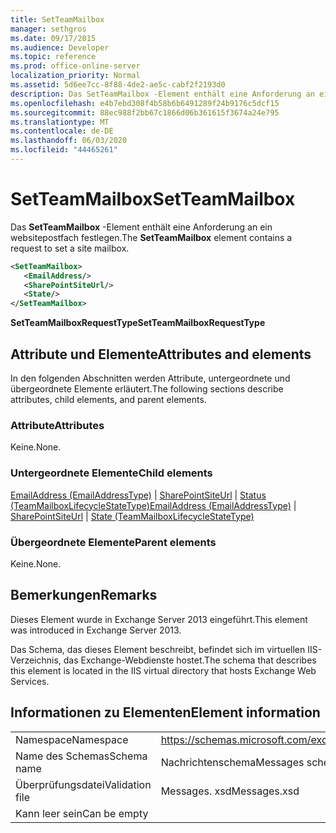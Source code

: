 ```yaml
---
title: SetTeamMailbox
manager: sethgros
ms.date: 09/17/2015
ms.audience: Developer
ms.topic: reference
ms.prod: office-online-server
localization_priority: Normal
ms.assetid: 5d6ee7cc-8f88-4de2-ae5c-cabf2f2193d0
description: Das SetTeamMailbox -Element enthält eine Anforderung an ein websitepostfach festlegen.
ms.openlocfilehash: e4b7ebd308f4b58b6b6491289f24b9176c5dcf15
ms.sourcegitcommit: 88ec988f2bb67c1866d06b361615f3674a24e795
ms.translationtype: MT
ms.contentlocale: de-DE
ms.lasthandoff: 06/03/2020
ms.locfileid: "44465261"
---
```

# <a name="setteammailbox"></a><span data-ttu-id="a1314-103">SetTeamMailbox</span><span class="sxs-lookup"><span data-stu-id="a1314-103">SetTeamMailbox</span></span>

<span data-ttu-id="a1314-104">Das **SetTeamMailbox** -Element enthält eine Anforderung an ein websitepostfach festlegen.</span><span class="sxs-lookup"><span data-stu-id="a1314-104">The **SetTeamMailbox** element contains a request to set a site mailbox.</span></span> 
  
```XML
<SetTeamMailbox>
   <EmailAddress/>
   <SharePointSiteUrl/>
   <State/>
</SetTeamMailbox>
```

 <span data-ttu-id="a1314-105">**SetTeamMailboxRequestType**</span><span class="sxs-lookup"><span data-stu-id="a1314-105">**SetTeamMailboxRequestType**</span></span>
## <a name="attributes-and-elements"></a><span data-ttu-id="a1314-106">Attribute und Elemente</span><span class="sxs-lookup"><span data-stu-id="a1314-106">Attributes and elements</span></span>

<span data-ttu-id="a1314-107">In den folgenden Abschnitten werden Attribute, untergeordnete und übergeordnete Elemente erläutert.</span><span class="sxs-lookup"><span data-stu-id="a1314-107">The following sections describe attributes, child elements, and parent elements.</span></span>
  
### <a name="attributes"></a><span data-ttu-id="a1314-108">Attribute</span><span class="sxs-lookup"><span data-stu-id="a1314-108">Attributes</span></span>

<span data-ttu-id="a1314-109">Keine.</span><span class="sxs-lookup"><span data-stu-id="a1314-109">None.</span></span>
  
### <a name="child-elements"></a><span data-ttu-id="a1314-110">Untergeordnete Elemente</span><span class="sxs-lookup"><span data-stu-id="a1314-110">Child elements</span></span>

<span data-ttu-id="a1314-111">[EmailAddress (EmailAddressType)](emailaddress-emailaddresstype.md) | [SharePointSiteUrl](sharepointsiteurl.md) | [Status (TeamMailboxLifecycleStateType)](state-teammailboxlifecyclestatetype.md)</span><span class="sxs-lookup"><span data-stu-id="a1314-111">[EmailAddress (EmailAddressType)](emailaddress-emailaddresstype.md) | [SharePointSiteUrl](sharepointsiteurl.md) | [State (TeamMailboxLifecycleStateType)](state-teammailboxlifecyclestatetype.md)</span></span>
  
### <a name="parent-elements"></a><span data-ttu-id="a1314-112">Übergeordnete Elemente</span><span class="sxs-lookup"><span data-stu-id="a1314-112">Parent elements</span></span>

<span data-ttu-id="a1314-113">Keine.</span><span class="sxs-lookup"><span data-stu-id="a1314-113">None.</span></span>
  
## <a name="remarks"></a><span data-ttu-id="a1314-114">Bemerkungen</span><span class="sxs-lookup"><span data-stu-id="a1314-114">Remarks</span></span>

<span data-ttu-id="a1314-115">Dieses Element wurde in Exchange Server 2013 eingeführt.</span><span class="sxs-lookup"><span data-stu-id="a1314-115">This element was introduced in Exchange Server 2013.</span></span>
  
<span data-ttu-id="a1314-116">Das Schema, das dieses Element beschreibt, befindet sich im virtuellen IIS-Verzeichnis, das Exchange-Webdienste hostet.</span><span class="sxs-lookup"><span data-stu-id="a1314-116">The schema that describes this element is located in the IIS virtual directory that hosts Exchange Web Services.</span></span>
  
## <a name="element-information"></a><span data-ttu-id="a1314-117">Informationen zu Elementen</span><span class="sxs-lookup"><span data-stu-id="a1314-117">Element information</span></span>

|||
|:-----|:-----|
|<span data-ttu-id="a1314-118">Namespace</span><span class="sxs-lookup"><span data-stu-id="a1314-118">Namespace</span></span>  <br/> |https://schemas.microsoft.com/exchange/services/2006/messages  <br/> |
|<span data-ttu-id="a1314-119">Name des Schemas</span><span class="sxs-lookup"><span data-stu-id="a1314-119">Schema name</span></span>  <br/> |<span data-ttu-id="a1314-120">Nachrichtenschema</span><span class="sxs-lookup"><span data-stu-id="a1314-120">Messages schema</span></span>  <br/> |
|<span data-ttu-id="a1314-121">Überprüfungsdatei</span><span class="sxs-lookup"><span data-stu-id="a1314-121">Validation file</span></span>  <br/> |<span data-ttu-id="a1314-122">Messages. xsd</span><span class="sxs-lookup"><span data-stu-id="a1314-122">Messages.xsd</span></span>  <br/> |
|<span data-ttu-id="a1314-123">Kann leer sein</span><span class="sxs-lookup"><span data-stu-id="a1314-123">Can be empty</span></span>  <br/> ||
   

